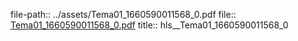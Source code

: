 file-path:: ../assets/Tema01_1660590011568_0.pdf
file:: [Tema01_1660590011568_0.pdf](../assets/Tema01_1660590011568_0.pdf)
title:: hls__Tema01_1660590011568_0
